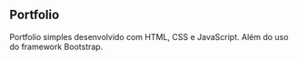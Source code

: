 ## Portfolio
Portfolio simples desenvolvido com HTML, CSS e JavaScript. Além do uso do framework Bootstrap.
